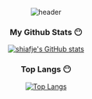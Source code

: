 

<div align="center">
 
![header](https://capsule-render.vercel.app/api?type=cylinder&color=auto&height=100&section=header&text=Hello!%20I'm%20Sehyun&fontSize=40&animation=fadeIn)


 
 
 
 
 

<h3 align="center"> My Github Stats 😶</h3>

[![shiafje's GitHub stats](https://github-readme-stats.vercel.app/api?username=shiafje&hide_title=true&show_icons=true&include_all_commits=true&disable_animations=true&theme=swift)](https://github.com/shiafje/github-readme-stats)

  <h3 align="center"> Top Langs 😶</h3>
  
  [![Top Langs](https://github-readme-stats.vercel.app/api/top-langs/?username=shiafje&layout=compact)](https://github.com/shiafje/github-readme-stats)
</div>



<!--
**shiafje/shiafje** is a ✨ _special_ ✨ repository because its `README.md` (this file) appears on your GitHub profile.

Here are some ideas to get you started:

- 🔭 I’m currently working on ...
- 🌱 I’m currently learning ...
- 👯 I’m looking to collaborate on ...
- 🤔 I’m looking for help with ...
- 💬 Ask me about ...
- 📫 How to reach me: ...
- 😄 Pronouns: ...
- ⚡ Fun fact: ...
-->
